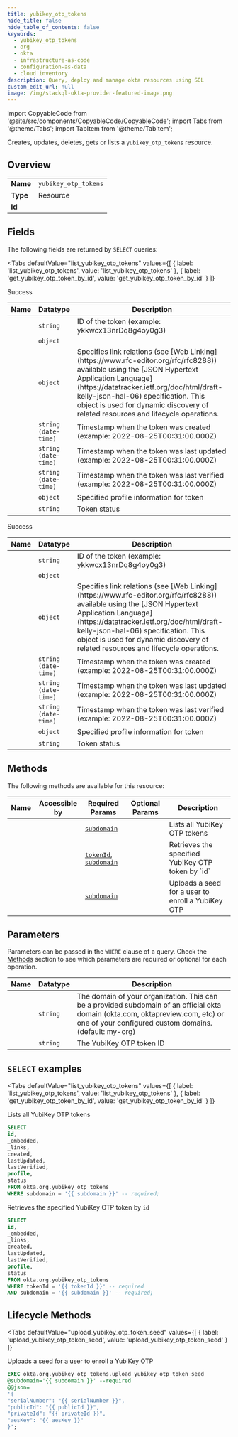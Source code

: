 ```yaml
--- 
title: yubikey_otp_tokens
hide_title: false
hide_table_of_contents: false
keywords:
  - yubikey_otp_tokens
  - org
  - okta
  - infrastructure-as-code
  - configuration-as-data
  - cloud inventory
description: Query, deploy and manage okta resources using SQL
custom_edit_url: null
image: /img/stackql-okta-provider-featured-image.png
---
```


import CopyableCode from '@site/src/components/CopyableCode/CopyableCode';
import Tabs from '@theme/Tabs';
import TabItem from '@theme/TabItem';

Creates, updates, deletes, gets or lists a <code>yubikey_otp_tokens</code> resource.

## Overview
<table><tbody>
<tr><td><b>Name</b></td><td><code>yubikey_otp_tokens</code></td></tr>
<tr><td><b>Type</b></td><td>Resource</td></tr>
<tr><td><b>Id</b></td><td><CopyableCode code="okta.org.yubikey_otp_tokens" /></td></tr>
</tbody></table>

## Fields

The following fields are returned by `SELECT` queries:

<Tabs
    defaultValue="list_yubikey_otp_tokens"
    values={[
        { label: 'list_yubikey_otp_tokens', value: 'list_yubikey_otp_tokens' },
        { label: 'get_yubikey_otp_token_by_id', value: 'get_yubikey_otp_token_by_id' }
    ]}
>
<TabItem value="list_yubikey_otp_tokens">

Success

<table>
<thead>
    <tr>
    <th>Name</th>
    <th>Datatype</th>
    <th>Description</th>
    </tr>
</thead>
<tbody>
<tr>
    <td><CopyableCode code="id" /></td>
    <td><code>string</code></td>
    <td>ID of the token (example: ykkwcx13nrDq8g4oy0g3)</td>
</tr>
<tr>
    <td><CopyableCode code="_embedded" /></td>
    <td><code>object</code></td>
    <td></td>
</tr>
<tr>
    <td><CopyableCode code="_links" /></td>
    <td><code>object</code></td>
    <td>Specifies link relations (see [Web Linking](https://www.rfc-editor.org/rfc/rfc8288)) available using the [JSON Hypertext Application Language](https://datatracker.ietf.org/doc/html/draft-kelly-json-hal-06) specification. This object is used for dynamic discovery of related resources and lifecycle operations.</td>
</tr>
<tr>
    <td><CopyableCode code="created" /></td>
    <td><code>string (date-time)</code></td>
    <td>Timestamp when the token was created (example: 2022-08-25T00:31:00.000Z)</td>
</tr>
<tr>
    <td><CopyableCode code="lastUpdated" /></td>
    <td><code>string (date-time)</code></td>
    <td>Timestamp when the token was last updated (example: 2022-08-25T00:31:00.000Z)</td>
</tr>
<tr>
    <td><CopyableCode code="lastVerified" /></td>
    <td><code>string (date-time)</code></td>
    <td>Timestamp when the token was last verified (example: 2022-08-25T00:31:00.000Z)</td>
</tr>
<tr>
    <td><CopyableCode code="profile" /></td>
    <td><code>object</code></td>
    <td>Specified profile information for token</td>
</tr>
<tr>
    <td><CopyableCode code="status" /></td>
    <td><code>string</code></td>
    <td>Token status</td>
</tr>
</tbody>
</table>
</TabItem>
<TabItem value="get_yubikey_otp_token_by_id">

Success

<table>
<thead>
    <tr>
    <th>Name</th>
    <th>Datatype</th>
    <th>Description</th>
    </tr>
</thead>
<tbody>
<tr>
    <td><CopyableCode code="id" /></td>
    <td><code>string</code></td>
    <td>ID of the token (example: ykkwcx13nrDq8g4oy0g3)</td>
</tr>
<tr>
    <td><CopyableCode code="_embedded" /></td>
    <td><code>object</code></td>
    <td></td>
</tr>
<tr>
    <td><CopyableCode code="_links" /></td>
    <td><code>object</code></td>
    <td>Specifies link relations (see [Web Linking](https://www.rfc-editor.org/rfc/rfc8288)) available using the [JSON Hypertext Application Language](https://datatracker.ietf.org/doc/html/draft-kelly-json-hal-06) specification. This object is used for dynamic discovery of related resources and lifecycle operations.</td>
</tr>
<tr>
    <td><CopyableCode code="created" /></td>
    <td><code>string (date-time)</code></td>
    <td>Timestamp when the token was created (example: 2022-08-25T00:31:00.000Z)</td>
</tr>
<tr>
    <td><CopyableCode code="lastUpdated" /></td>
    <td><code>string (date-time)</code></td>
    <td>Timestamp when the token was last updated (example: 2022-08-25T00:31:00.000Z)</td>
</tr>
<tr>
    <td><CopyableCode code="lastVerified" /></td>
    <td><code>string (date-time)</code></td>
    <td>Timestamp when the token was last verified (example: 2022-08-25T00:31:00.000Z)</td>
</tr>
<tr>
    <td><CopyableCode code="profile" /></td>
    <td><code>object</code></td>
    <td>Specified profile information for token</td>
</tr>
<tr>
    <td><CopyableCode code="status" /></td>
    <td><code>string</code></td>
    <td>Token status</td>
</tr>
</tbody>
</table>
</TabItem>
</Tabs>

## Methods

The following methods are available for this resource:

<table>
<thead>
    <tr>
    <th>Name</th>
    <th>Accessible by</th>
    <th>Required Params</th>
    <th>Optional Params</th>
    <th>Description</th>
    </tr>
</thead>
<tbody>
<tr>
    <td><a href="#list_yubikey_otp_tokens"><CopyableCode code="list_yubikey_otp_tokens" /></a></td>
    <td><CopyableCode code="select" /></td>
    <td><a href="#parameter-subdomain"><code>subdomain</code></a></td>
    <td></td>
    <td>Lists all YubiKey OTP tokens</td>
</tr>
<tr>
    <td><a href="#get_yubikey_otp_token_by_id"><CopyableCode code="get_yubikey_otp_token_by_id" /></a></td>
    <td><CopyableCode code="select" /></td>
    <td><a href="#parameter-tokenId"><code>tokenId</code></a>, <a href="#parameter-subdomain"><code>subdomain</code></a></td>
    <td></td>
    <td>Retrieves the specified YubiKey OTP token by `id`</td>
</tr>
<tr>
    <td><a href="#upload_yubikey_otp_token_seed"><CopyableCode code="upload_yubikey_otp_token_seed" /></a></td>
    <td><CopyableCode code="exec" /></td>
    <td><a href="#parameter-subdomain"><code>subdomain</code></a></td>
    <td></td>
    <td>Uploads a seed for a user to enroll a YubiKey OTP</td>
</tr>
</tbody>
</table>

## Parameters

Parameters can be passed in the `WHERE` clause of a query. Check the [Methods](#methods) section to see which parameters are required or optional for each operation.

<table>
<thead>
    <tr>
    <th>Name</th>
    <th>Datatype</th>
    <th>Description</th>
    </tr>
</thead>
<tbody>
<tr id="parameter-subdomain">
    <td><CopyableCode code="subdomain" /></td>
    <td><code>string</code></td>
    <td>The domain of your organization. This can be a provided subdomain of an official okta domain (okta.com, oktapreview.com, etc) or one of your configured custom domains. (default: my-org)</td>
</tr>
<tr id="parameter-tokenId">
    <td><CopyableCode code="tokenId" /></td>
    <td><code>string</code></td>
    <td>The YubiKey OTP token ID</td>
</tr>
</tbody>
</table>

## `SELECT` examples

<Tabs
    defaultValue="list_yubikey_otp_tokens"
    values={[
        { label: 'list_yubikey_otp_tokens', value: 'list_yubikey_otp_tokens' },
        { label: 'get_yubikey_otp_token_by_id', value: 'get_yubikey_otp_token_by_id' }
    ]}
>
<TabItem value="list_yubikey_otp_tokens">

Lists all YubiKey OTP tokens

```sql
SELECT
id,
_embedded,
_links,
created,
lastUpdated,
lastVerified,
profile,
status
FROM okta.org.yubikey_otp_tokens
WHERE subdomain = '{{ subdomain }}' -- required;
```
</TabItem>
<TabItem value="get_yubikey_otp_token_by_id">

Retrieves the specified YubiKey OTP token by `id`

```sql
SELECT
id,
_embedded,
_links,
created,
lastUpdated,
lastVerified,
profile,
status
FROM okta.org.yubikey_otp_tokens
WHERE tokenId = '{{ tokenId }}' -- required
AND subdomain = '{{ subdomain }}' -- required;
```
</TabItem>
</Tabs>


## Lifecycle Methods

<Tabs
    defaultValue="upload_yubikey_otp_token_seed"
    values={[
        { label: 'upload_yubikey_otp_token_seed', value: 'upload_yubikey_otp_token_seed' }
    ]}
>
<TabItem value="upload_yubikey_otp_token_seed">

Uploads a seed for a user to enroll a YubiKey OTP

```sql
EXEC okta.org.yubikey_otp_tokens.upload_yubikey_otp_token_seed 
@subdomain='{{ subdomain }}' --required 
@@json=
'{
"serialNumber": "{{ serialNumber }}", 
"publicId": "{{ publicId }}", 
"privateId": "{{ privateId }}", 
"aesKey": "{{ aesKey }}"
}';
```
</TabItem>
</Tabs>
